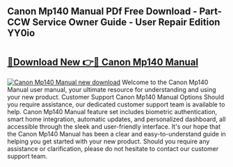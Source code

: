 ## Canon Mp140 Manual PDf Free Download - Part-CCW Service Owner Guide - User Repair Edition YY0io

# <h2><a href="http://cf14373.oget.top/?id=Canon+Mp140+Manual">🔗Download New 👉🔴 Canon Mp140 Manual</a></h2>

[![Canon Mp140 Manual new download](https://i.imgur.com/5g1atiW.png)](http://cf14373.oget.top/?id=Canon+Mp140+Manual)
Welcome to the Canon Mp140 Manual user manual, your ultimate resource for understanding and using your new product. Customer Support Canon Mp140 Manual Options Should you require assistance, our dedicated customer support team is available to help. Canon Mp140 Manual feature set includes biometric authentication, smart home integration, automatic updates, and personalized dashboard, all accessible through the sleek and user-friendly interface. It's our hope that the Canon Mp140 Manual has been a clear and easy-to-understand guide in helping you get started with your new product. Should you require any assistance or clarification, please do not hesitate to contact our customer support team.
